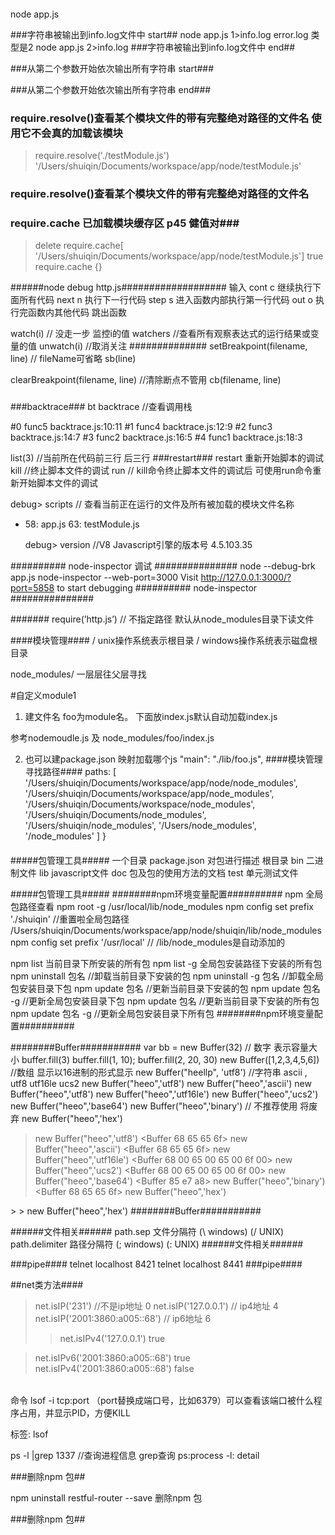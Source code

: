 ####  
node app.js

###字符串被输出到info.log文件中 start##
node app.js 1>info.log
error.log 类型是2
node app.js 2>info.log
###字符串被输出到info.log文件中 end##

###从第二个参数开始依次输出所有字符串 start###

###从第二个参数开始依次输出所有字符串 end###

### require.resolve()查看某个模块文件的带有完整绝对路径的文件名 使用它不会真的加载该模块 ### 
> require.resolve('./testModule.js')
'/Users/shuiqin/Documents/workspace/app/node/testModule.js'
### require.resolve()查看某个模块文件的带有完整绝对路径的文件名 ### 


### require.cache  已加载模块缓存区 p45  健值对### 
> delete require.cache[ '/Users/shuiqin/Documents/workspace/app/node/testModule.js']
true
> require.cache
{}


######node debug http.js###################
输入 cont  c 继续执行下面所有代码
next  n 执行下一行代码
step   s 进入函数内部执行第一行代码
out   o 执行完函数内其他代码 跳出函数

watch(i) // 没走一步 监控i的值
watchers //查看所有观察表达式的运行结果或变量的值
unwatch(i) //取消关注
##############
setBreakpoint(filename, line) // fileName可省略
sb(line)

clearBreakpoint(filename, line) //清除断点不管用
cb(filename, line)
###
###backtrace###
bt
backtrace //查看调用栈

#0 func5 backtrace.js:10:11
#1 func4 backtrace.js:12:9
#2 func3 backtrace.js:14:7
#3 func2 backtrace.js:16:5
#4 func1 backtrace.js:18:3


list(3) //当前所在代码前三行 后三行
###restart###
restart 重新开始脚本的调试
kill  //终止脚本文件的调试
run   // kill命令终止脚本文件的调试后 可使用run命令重新开始脚本文件的调试

debug> scripts  // 查看当前正在运行的文件及所有被加载的模块文件名称
* 58: app.js
  63: testModule.js
  
  debug> version  //V8 Javascript引擎的版本号
  4.5.103.35
  
  
##########  node-inspector 调试 ###############
node --debug-brk  app.js
node-inspector --web-port=3000
Visit http://127.0.0.1:3000/?port=5858 to start debugging
##########  node-inspector ###############

#######
require(’http.js’) // 不指定路径 默认从node_modules目录下读文件

####模块管理####
/  unix操作系统表示根目录
/ windows操作系统表示磁盘根目录

node_modules/ 一层层往父层寻找


#自定义module1
1) 建文件名 foo为module名。 下面放index.js默认自动加载index.js 

参考nodemoudle.js  及 node_modules/foo/index.js 

2) 也可以建package.json 映射加载哪个js
 "main": "./lib/foo.js",
####模块管理 寻找路径####
  paths:
   [ '/Users/shuiqin/Documents/workspace/app/node/node_modules',
     '/Users/shuiqin/Documents/workspace/app/node_modules',
     '/Users/shuiqin/Documents/workspace/node_modules',
     '/Users/shuiqin/Documents/node_modules',
     '/Users/shuiqin/node_modules',
     '/Users/node_modules',
     '/node_modules' ] }
#### 

#####包管理工具#####
一个目录
package.json  对包进行描述 根目录
bin     二进制文件
lib     javascript文件
doc     包及包的使用方法的文档
test    单元测试文件

#####包管理工具#####
########npm环境变量配置##########
npm 全局包路径查看
npm root -g
   /usr/local/lib/node_modules
npm config set prefix './shuiqin' //重置啦全局包路径
    /Users/shuiqin/Documents/workspace/app/node/shuiqin/lib/node_modules
npm config set prefix '/usr/local' // /lib/node_modules是自动添加的

npm list  当前目录下所安装的所有包
npm list  -g 全局包安装路径下安装的所有包
npm uninstall 包名 //卸载当前目录下安装的包
npm uninstall -g 包名 //卸载全局包安装目录下包
npm update 包名 //更新当前目录下安装的包
npm update 包名 -g //更新全局包安装目录下包
npm update 包名 //更新当前目录下安装的所有包
npm update 包名 -g //更新全局包安装目录下所有包
########npm环境变量配置##########

########Buffer###########
var bb = new Buffer(32) // 数字 表示容量大小
buffer.fill(3)
buffer.fill(1, 10);
buffer.fill(2, 20,  30)
new Buffer([1,2,3,4,5,6])  //数组 显示以16进制的形式显示
new Buffer("heellp", 'utf8') //字符串  ascii , utf8 utf16le ucs2
new Buffer("heeo",'utf8')
new Buffer("heeo",'ascii')
new Buffer("heeo",'utf8')
new Buffer("heeo",'utf16le')
new Buffer("heeo",'ucs2')
new Buffer("heeo",'base64')
new Buffer("heeo",'binary') // 不推荐使用 将废弃
new Buffer("heeo",'hex')

> new Buffer("heeo",'utf8')
<Buffer 68 65 65 6f>
> new Buffer("heeo",'ascii')
<Buffer 68 65 65 6f>
> new Buffer("heeo",'utf16le')
<Buffer 68 00 65 00 65 00 6f 00>
> new Buffer("heeo",'ucs2')
<Buffer 68 00 65 00 65 00 6f 00>
> new Buffer("heeo",'base64')
<Buffer 85 e7 a8>
> new Buffer("heeo",'binary')
<Buffer 68 65 65 6f>
> new Buffer("heeo",'hex')
<Buffer >
>
> new Buffer("heeo",'hex')
<Buffer>
########Buffer###########

######文件相关######
path.sep  文件分隔符 (\\ windows)  (/ UNIX)
path.delimiter 路径分隔符 (; windows) (: UNIX)
######文件相关######

###pipe####
telnet localhost 8421
telnet localhost 8441
###pipe####

##net类方法####
> net.isIP('231')  //不是ip地址
0
> net.isIP('127.0.0.1') // ip4地址
4
> net.isIP('2001:3860:a005::68') // ip6地址
6
>> net.isIPv4('127.0.0.1')
 true
 
 >  net.isIPv6('2001:3860:a005::68')
 true
 >  net.isIPv4('2001:3860:a005::68')
 false
######

命令 lsof -i tcp:port  （port替换成端口号，比如6379）可以查看该端口被什么程序占用，并显示PID，方便KILL

标签: lsof

ps -l |grep 1337 //查询进程信息 grep查询  ps:process -l: detail

###删除npm 包##

npm uninstall restful-router --save  删除npm 包

###删除npm 包##